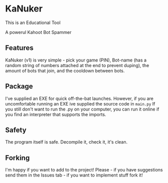 # KaNuker
This is an Educational Tool

A powerul Kahoot Bot Spammer

## Features

KaNuker (v1) is very simple - pick your game (PIN), Bot-name (has a random string of numbers attached at the end to prevent duping), the amount of bots that join, and the cooldown between bots. 

## Package

I've supplied an EXE for quick off-the-bat launches. However, if you are uncomfortable running an EXE ive supplied the source code in `main.py` 
If you still don't want to run the .py on your computer, you can run it online if you find an interpreter that supports the imports.

## Safety

The program itself is safe. Decompile it, check it, it's clean. 

## Forking

I'm happy if you want to add to the project! Please - if you have suggestions send them in the Issues tab - if you want to implement stuff fork it!
